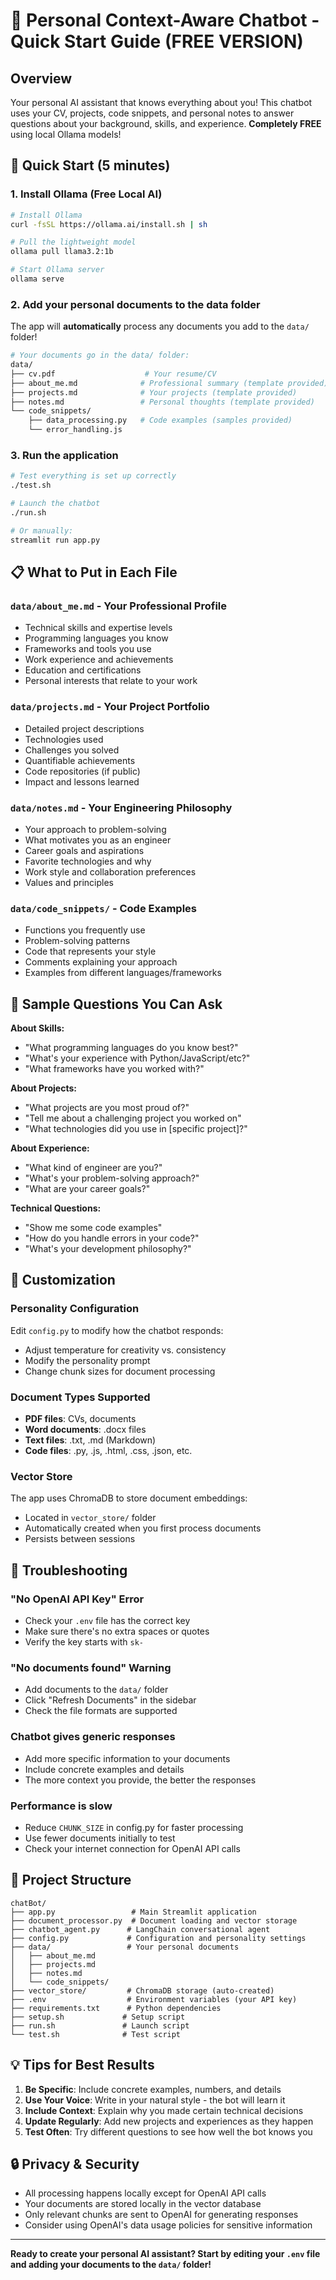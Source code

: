 # 🤖 Personal Context-Aware Chatbot - Quick Start Guide (FREE VERSION)

## Overview
Your personal AI assistant that knows everything about you! This chatbot uses your CV, projects, code snippets, and personal notes to answer questions about your background, skills, and experience. **Completely FREE** using local Ollama models!

## 🚀 Quick Start (5 minutes)

### 1. Install Ollama (Free Local AI)
```bash
# Install Ollama
curl -fsSL https://ollama.ai/install.sh | sh

# Pull the lightweight model
ollama pull llama3.2:1b

# Start Ollama server
ollama serve
```

### 2. Add your personal documents to the data folder
The app will **automatically** process any documents you add to the `data/` folder!
```bash
# Your documents go in the data/ folder:
data/
├── cv.pdf                    # Your resume/CV
├── about_me.md              # Professional summary (template provided)
├── projects.md              # Your projects (template provided)  
├── notes.md                 # Personal thoughts (template provided)
└── code_snippets/
    ├── data_processing.py   # Code examples (samples provided)
    └── error_handling.js
```

### 3. Run the application
```bash
# Test everything is set up correctly
./test.sh

# Launch the chatbot
./run.sh

# Or manually:
streamlit run app.py
```

## 📋 What to Put in Each File

### `data/about_me.md` - Your Professional Profile
- Technical skills and expertise levels
- Programming languages you know
- Frameworks and tools you use
- Work experience and achievements
- Education and certifications
- Personal interests that relate to your work

### `data/projects.md` - Your Project Portfolio  
- Detailed project descriptions
- Technologies used
- Challenges you solved
- Quantifiable achievements
- Code repositories (if public)
- Impact and lessons learned

### `data/notes.md` - Your Engineering Philosophy
- Your approach to problem-solving
- What motivates you as an engineer
- Career goals and aspirations
- Favorite technologies and why
- Work style and collaboration preferences
- Values and principles

### `data/code_snippets/` - Code Examples
- Functions you frequently use
- Problem-solving patterns
- Code that represents your style
- Comments explaining your approach
- Examples from different languages/frameworks

## 🎯 Sample Questions You Can Ask

**About Skills:**
- "What programming languages do you know best?"
- "What's your experience with Python/JavaScript/etc?"
- "What frameworks have you worked with?"

**About Projects:**  
- "What projects are you most proud of?"
- "Tell me about a challenging project you worked on"
- "What technologies did you use in [specific project]?"

**About Experience:**
- "What kind of engineer are you?"
- "What's your problem-solving approach?"
- "What are your career goals?"

**Technical Questions:**
- "Show me some code examples"
- "How do you handle errors in your code?"
- "What's your development philosophy?"

## 🔧 Customization

### Personality Configuration
Edit `config.py` to modify how the chatbot responds:
- Adjust temperature for creativity vs. consistency
- Modify the personality prompt
- Change chunk sizes for document processing

### Document Types Supported
- **PDF files**: CVs, documents
- **Word documents**: .docx files
- **Text files**: .txt, .md (Markdown)
- **Code files**: .py, .js, .html, .css, .json, etc.

### Vector Store
The app uses ChromaDB to store document embeddings:
- Located in `vector_store/` folder
- Automatically created when you first process documents
- Persists between sessions

## 🐛 Troubleshooting

### "No OpenAI API Key" Error
- Check your `.env` file has the correct key
- Make sure there's no extra spaces or quotes
- Verify the key starts with `sk-`

### "No documents found" Warning
- Add documents to the `data/` folder
- Click "Refresh Documents" in the sidebar
- Check the file formats are supported

### Chatbot gives generic responses
- Add more specific information to your documents
- Include concrete examples and details
- The more context you provide, the better the responses

### Performance is slow
- Reduce `CHUNK_SIZE` in config.py for faster processing
- Use fewer documents initially to test
- Check your internet connection for OpenAI API calls

## 📁 Project Structure
```
chatBot/
├── app.py                 # Main Streamlit application
├── document_processor.py  # Document loading and vector storage
├── chatbot_agent.py      # LangChain conversational agent
├── config.py             # Configuration and personality settings
├── data/                 # Your personal documents
│   ├── about_me.md
│   ├── projects.md
│   ├── notes.md
│   └── code_snippets/
├── vector_store/         # ChromaDB storage (auto-created)
├── .env                  # Environment variables (your API key)
├── requirements.txt      # Python dependencies
├── setup.sh             # Setup script
├── run.sh               # Launch script
└── test.sh              # Test script
```

## 💡 Tips for Best Results

1. **Be Specific**: Include concrete examples, numbers, and details
2. **Use Your Voice**: Write in your natural style - the bot will learn it
3. **Include Context**: Explain why you made certain technical decisions
4. **Update Regularly**: Add new projects and experiences as they happen
5. **Test Often**: Try different questions to see how well the bot knows you

## 🔒 Privacy & Security

- All processing happens locally except for OpenAI API calls
- Your documents are stored locally in the vector database
- Only relevant chunks are sent to OpenAI for generating responses
- Consider using OpenAI's data usage policies for sensitive information

---

**Ready to create your personal AI assistant? Start by editing your `.env` file and adding your documents to the `data/` folder!**
